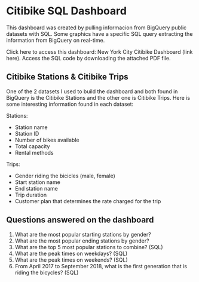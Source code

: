 # Citibike SQL Dashboard

This dashboard was created by pulling informacion from BigQuery public datasets with SQL. Some graphics have a specific SQL query extracting the information from BigQuery on real-time. 

Click here to access this dashboard: New York City Citibike Dashboard (link here). Access the SQL code by downloading the attached PDF file. 

## Citibike Stations & Citibike Trips

One of the 2 datasets I used to build the dashboard and both found in BigQuery is the Citibike Stations and the other one is Citibike Trips. Here is some interesting information found in each dataset: 

Stations: 

* Station name 
* Station ID 
* Number of bikes available 
* Total capacity 
* Rental methods 

Trips: 

* Gender riding the bicicles (male, female)
* Start station name 
* End station name 
* Trip duration 
* Customer plan that determines the rate charged for the trip 


## Questions answered on the dashboard

1. What are the most popular starting stations by gender?
2. What are the most popular ending stations by gender?
3. What are the top 5 most popular stations to combine? (SQL)
4. What are the peak times on weekdays? (SQL)
5. What are the peak times on weekends? (SQL)
6. From April 2017 to September 2018, what is the first generation that is riding the bicycles? (SQL)

